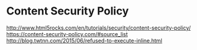 


# Content Security Policy

http://www.html5rocks.com/en/tutorials/security/content-security-policy/
https://content-security-policy.com/#source_list
http://blog.twtnn.com/2015/06/refused-to-execute-inline.html